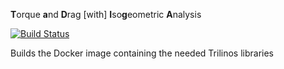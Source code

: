 **T**orque **a**nd **D**rag [with] **I**so**g**eometric **A**nalysis

[![Build Status](https://travis-ci.org/johntfoster/TaDIgA.svg?branch=trilinos)](https://travis-ci.org/johntfoster/TaDIgA) 

Builds the Docker image containing the needed Trilinos libraries


